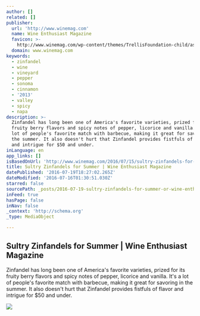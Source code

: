 ```yaml
---
author: []
related: []
publisher:
  url: 'http://www.winemag.com'
  name: Wine Enthusiast Magazine
  favicon: >-
    http://www.winemag.com/wp-content/themes/TrellisFoundation-child/assets/img/favicon.ico
  domain: www.winemag.com
keywords:
  - zinfandel
  - wine
  - vineyard
  - pepper
  - sonoma
  - cinnamon
  - '2013'
  - valley
  - spicy
  - napa
description: >-
  Zinfandel has long been one of America's favorite varieties, prized for its
  fruity berry flavors and spicy notes of pepper, licorice and vanilla. It's a
  lot of people's favorite match with barbecue, making it great for savoring in
  the summer. It also doesn't hurt that Zinfandel provides fistfuls of flavor
  and intrigue for $50 and under.
inLanguage: en
app_links: []
isBasedOnUrl: 'http://www.winemag.com/2016/07/15/sultry-zinfandels-for-summer/'
title: Sultry Zinfandels for Summer | Wine Enthusiast Magazine
datePublished: '2016-07-19T18:27:02.265Z'
dateModified: '2016-07-16T01:30:51.030Z'
starred: false
sourcePath: _posts/2016-07-19-sultry-zinfandels-for-summer-or-wine-enthusiast-magazine.md
inFeed: true
hasPage: false
inNav: false
_context: 'http://schema.org'
_type: MediaObject

---
```

<article style=""><h1>Sultry Zinfandels for Summer | Wine Enthusiast Magazine</h1><p>Zinfandel has long been one of America's favorite varieties, prized for its fruity berry flavors and spicy notes of pepper, licorice and vanilla. It's a lot of people's favorite match with barbecue, making it great for savoring in the summer. It also doesn't hurt that Zinfandel provides fistfuls of flavor and intrigue for $50 and under.</p><img src="http://www.winemag.com/wp-content/uploads/2016/07/Grilling_Zinfandel.jpg" /></article>